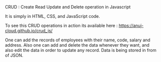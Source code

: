 CRUD : Create Read Update and Delete operation in Javascript

It is simply in HTML, CSS, and JavaScript code.

To see this CRUD operations in action its available here : 
https://anuj-cloud.github.io/crud_js/

One can add the records of employees with their name, code, salary and address. Also one can add and delete the data whenever they want, and also edit the data in order to update any record. Data is being stored in from of JSON.
